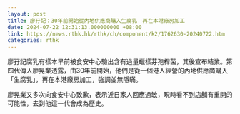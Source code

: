 ```yaml
---
layout: post
title: 廖孖記：30年前開始從內地供應商購入生腐乳　再在本港廠房加工
date: 2024-07-22 12:31:13.000000000 +08:00
link: https://news.rthk.hk/rthk/ch/component/k2/1762630-20240722.htm
categories: rthk
---
```


廖孖記腐乳有樣本早前被食安中心驗出含有過量蠟樣芽孢桿菌，其後宣布結業。第四代傳人廖晃業透露，由30年前開始，他們是從一個港人經營的內地供應商購入「生腐乳」，再在本港廠房加工，強調並無隱瞞。

廖晃業又多次向食安中心致歉，表示近日家人回應過敏，現時看不到店舖有重開的可能性，去到他這一代會成為歷史。

